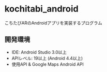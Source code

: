 # kochitabi_android
こちたびARのAndroidアプリを実装するプログラム

## 開発環境
* IDE: Android Studio 3.0以上
* APIレベル: 19以上 (Android 4.4以上)
* 使用API & Google Maps Android API
